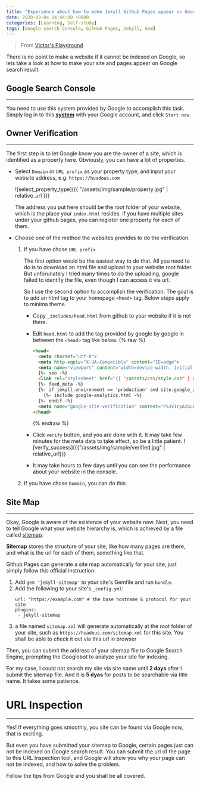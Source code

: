 ```yaml
---
title: "Experience about how to make Jekyll Github Pages appear on Google search result"
date: 2020-03-04 14:44:00 +0800
categories: [Learning, Self-study]
tags: [Google search Console, GitHub Pages, Jekyll, Gem]
---
```


>From [Victor's Playground](https://victor2code.github.io/blog/2019/07/04/jekyll-github-pages-appear-on-Google.html)


There is no point to make a website if it cannot be indexed on Google, so lets take a look at how to make your site and pages appear on Google search result.

## Google Search Console
---

You need to use this system provided by Google to accomplish this task. Simply log in to this [**system**](https://search.google.com/search-console/about) with your Google account, and click `Start now`.


## Owner Verification
---

The first step is to let Google know you are the owner of a site, which is identified as a property here. Obviously, you can have a lot of properties.


* Select `Domain` or `URL prefix` as your property type, and input your website address, e.g. `https://huadous.com`

    ![select_property_type]({{ "/assets/img/sample/property.jpg" | relative_url }})

    The address you put here should be the root folder of your website, which is the place your  `index.html` resides. If you have multiple sites under your github pages, you can register one property for each of them.
    

* Choose one of the method the websites provides to do the verification. 
  
  
    1. If you have chose `URL prefix` 
  
        The first option would be the easiest way to do that. All you need to do is to download an html file and upload to your website root folder. But unforunately I tried many times to do the uploading, google failed to identify the file, even though I can access it via url.  
  
        So I use the second option to accomplish the verification. The goal is to add an html tag to your homepage `<head>` tag. Below steps apply to minima theme.
   
        *  Copy `_includes/head.html` from github to your website if it is not there.  
        * Edit `head.html` to add the tag provided by google by google in between the `<head>` tag like below.
            {% raw %}
            ```html
            <head>
              <meta charset="utf-8">
              <meta http-equiv="X-UA-Compatible" content="IE=edge">
              <meta name="viewport" content="width=device-width, initial-scale=1">
              {%- seo -%}
              <link rel="stylesheet" href="{{ "/assets/css/style.css" | relative_url }}">
              {%- feed_meta -%}
              {%- if jekyll.environment == 'production' and site.google_analytics -%}
                {%- include google-analytics.html -%}
              {%- endif -%}
              <meta name="google-site-verification" content="P5JvIrpAzGuAYMCBT3_-1TEpWsUUoQAaYK3B6hgaauA" />
            </head>
            ```
            {% endraw %}

        * Click `verify` button, and you are done with it. It may take few minutes for the meta data to take effect, so be a little patient.
        ![verify_success]({{"/assets/img/sample/verified.jpg" | relative_url}})
        * It may take hours to few days until you can see the performance about your website in the console.

    2. If you have chose `Domain`, you can do this: 


## Site Map
---
Okay, Google is aware of the existence of your website now. Next, you need to tell Google what your website hierarchy is, which is achieved by a file called [sitemap](https://github.com/jekyll/jekyll-sitemap).

**Sitemap** stores the structure of your site, like how many pages are there, and what is the url for each of them, something like that.

Github Pages can generate a site map automatically for your site, just simply follow this official instruction:

1. Add `gem 'jekyll-sitemap'` to your site's Gemfile and run `bundle`.
2. Add the following to your site's `_config.yml`:
    ```
    url: "https://example.com" # the base hostname & protocol for your site
    plugins:
     - jekyll-sitemap
    ```
3. a file named `sitemap.xml` will generate automatically at the root folder of your site, such as `https://huadous.com/sitemap.xml` for this site. You shall be able to check it out via this url in browser

Then, you can submit the address of your sitemap file to Google Search Engine, prompting the Googlebot to analyze your site for indexing.

For my case, I could not search my site via site name until **2 days** after I submit the sitemap file. And it is **5 dyas** for posts to be searchable via title name. It takes some patience.


# URL Inspection
---
Yes! If everything goes smoothly, you site can be found via Google now, that is exciting.

But even you have submitted your sitemap to Google, certain pages just can not be indexed on Google search result. You can submit the url of the page to this URL Inspection tool, and Google will show you why your page can not be indexed, and how to solve the problem.

Follow the tips from Google and you shall be all covered.
